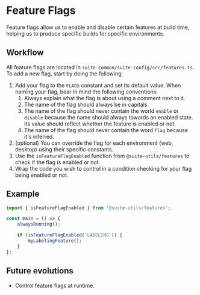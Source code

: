 # Feature Flags

Feature flags allow us to enable and disable certain features at build time, helping us to produce specific builds for specific environments.

## Workflow

All feature flags are located in `suite-common/suite-config/src/features.ts`. To add a new flag, start by doing the following:

1. Add your flag to the `FLAGS` constant and set its default value. When naming your flag, bear in mind the following conventions:
    1. Always explain what the flag is about using a comment next to it.
    1. The name of the flag should always be in capitals.
    1. The name of the flag should never contain the world `enable` or `disable` because the name should always towards an enabled state. Its value should reflect whether the feature is enabled or not.
    1. The name of the flag should never contain the word `flag` because it's inferred.
1. (optional) You can override the flag for each environment (web, desktop) using their specific constants.
1. Use the `isFeatureFlagEnabled` function from `@suite-utils/features` to check if the flag is enabled or not.
1. Wrap the code you wish to control in a condition checking for your flag being enabled or not.

## Example

```js
import { isFeatureFlagEnabled } from '@suite-utils/features';

const main = () => {
    alwaysRunning();

    if (isFeatureFlagEnabled('LABELING')) {
        myLabelingFeature();
    }
};
```

## Future evolutions

-   Control feature flags at runtime.

